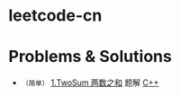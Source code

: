 # leetcode-cn


# Problems & Solutions

* `（简单）`  [1.TwoSum 两数之和](./problems/1.TwoSum/README.md)
  题解  [C++](./problems/1.TwoSum/1.TwoSum.cpp)

